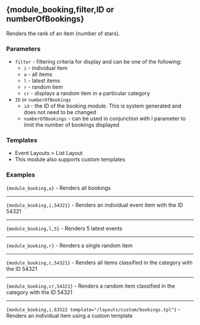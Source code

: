 ## {module_booking,filter,ID or numberOfBookings}

Renders the rank of an item (number of stars).

### Parameters

* `filter` - filtering criteria for display and can be one of the following:
	* `i` - individual item
	* `a` - all items
	* `l` - latest items
	* `r` - random item
	* `cr` - displays a random item in a particular category
* `ID` or `numberOfBookings`
	* `id` - the ID of the booking module. This is system generated and does not need to be changed
	* `numberOfBookings` - can be used in conjunction with l parameter to limit the number of bookings displayed

### Templates

* Event Layouts > List Layout
* This module also supports custom templates

### Examples

`{module_booking,a}` - Renders all bookings

***

`{module_booking,i,54321}` - Renders an individual event item with the ID 54321

***

`{module_booking,l,5}` - Renders 5 latest events

***

`{module_booking,r}` - Renders a single random item

***

`{module_booking,c,54321}` - Renders all items classified in the category with the ID 54321

***

`{module_booking,cr,54321}` - Renders a random item classified in the category with the ID 54321

***
`{module_booking,i,63522 template="/layouts/custom/bookings.tpl"}` - Renders an individual item using a custom template
